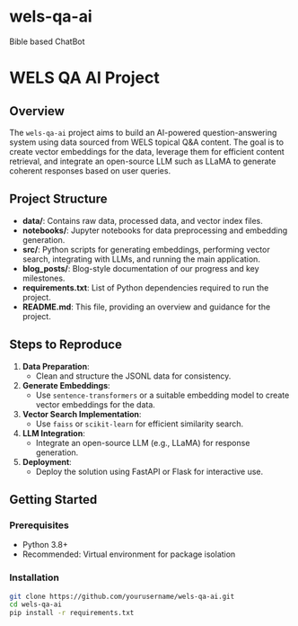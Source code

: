 # wels-qa-ai
Bible based ChatBot

# WELS QA AI Project

## Overview
The `wels-qa-ai` project aims to build an AI-powered question-answering system using data sourced from WELS topical Q&A content. The goal is to create vector embeddings for the data, leverage them for efficient content retrieval, and integrate an open-source LLM such as LLaMA to generate coherent responses based on user queries.

## Project Structure
- **data/**: Contains raw data, processed data, and vector index files.
- **notebooks/**: Jupyter notebooks for data preprocessing and embedding generation.
- **src/**: Python scripts for generating embeddings, performing vector search, integrating with LLMs, and running the main application.
- **blog_posts/**: Blog-style documentation of our progress and key milestones.
- **requirements.txt**: List of Python dependencies required to run the project.
- **README.md**: This file, providing an overview and guidance for the project.

## Steps to Reproduce
1. **Data Preparation**:
   - Clean and structure the JSONL data for consistency.
2. **Generate Embeddings**:
   - Use `sentence-transformers` or a suitable embedding model to create vector embeddings for the data.
3. **Vector Search Implementation**:
   - Use `faiss` or `scikit-learn` for efficient similarity search.
4. **LLM Integration**:
   - Integrate an open-source LLM (e.g., LLaMA) for response generation.
5. **Deployment**:
   - Deploy the solution using FastAPI or Flask for interactive use.

## Getting Started
### Prerequisites
- Python 3.8+
- Recommended: Virtual environment for package isolation

### Installation
```bash
git clone https://github.com/yourusername/wels-qa-ai.git
cd wels-qa-ai
pip install -r requirements.txt
